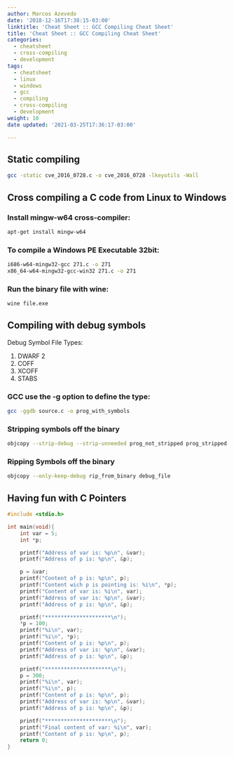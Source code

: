 ```yaml
---
author: Marcos Azevedo
date: '2018-12-16T17:38:15-03:00'
linktitle: 'Cheat Sheet :: GCC Compiling Cheat Sheet'
title: 'Cheat Sheet :: GCC Compiling Cheat Sheet'
categories:
  - cheatsheet
  - cross-compiling
  - development
tags:
  - cheatsheet
  - linux
  - windows
  - gcc
  - compiling
  - cross-compiling
  - development
weight: 10
date updated: '2021-03-25T17:36:17-03:00'

---
```



## Static compiling
```bash
gcc -static cve_2016_0728.c -o cve_2016_0728 -lkeyutils -Wall
```

## Cross compiling a C code from Linux to Windows
### Install mingw-w64 cross-compiler:
```bash
apt-get install mingw-w64
```

### To compile a Windows PE Executable 32bit:
```bash
i686-w64-mingw32-gcc 271.c -o 271
x86_64-w64-mingw32-gcc-win32 271.c -o 271
```

### Run the binary file with **wine**:
```bash
wine file.exe
```

## Compiling with debug symbols
Debug Symbol File Types:
1. DWARF 2
2. COFF
3. XCOFF
4. STABS

### GCC use the -g option to define the type:
```bash
gcc -ggdb source.c -o prog_with_symbols
```

### Stripping symbols off the binary
```bash
objcopy --strip-debug --strip-unneeded prog_not_stripped prog_stripped
```

### Ripping Symbols off the binary
```bash
objcopy --only-keep-debug rip_from_binary debug_file
```

## Having fun with C Pointers
```C
#include <stdio.h>

int main(void){
    int var = 5;
    int *p;

    printf("Address of var is: %p\n", &var);
    printf("Address of p is: %p\n", &p);

    p = &var;
    printf("Content of p is: %p\n", p);
    printf("Content wich p is pointing is: %i\n", *p);
    printf("Content of var is: %i\n", var);
    printf("Address of var is: %p\n", &var);
    printf("Address of p is: %p\n", &p);

    printf("*********************\n");
    *p = 100;
    printf("%i\n", var);
    printf("%i\n", *p);
    printf("Content of p is: %p\n", p);
    printf("Address of var is: %p\n", &var);
    printf("Address of p is: %p\n", &p);

    printf("*********************\n");
    p = 300;
    printf("%i\n", var);
    printf("%i\n", p);
    printf("Content of p is: %p\n", p);
    printf("Address of var is: %p\n", &var);
    printf("Address of p is: %p\n", &p);

    printf("*********************\n");
    printf("Final content of var: %i\n", var);
    printf("Content of p is: %p\n", p);
    return 0;
}
```
